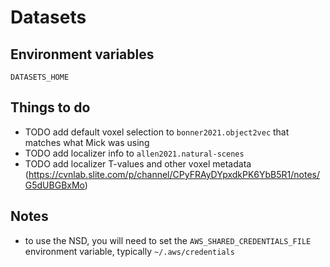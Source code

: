 # Datasets

## Environment variables

`DATASETS_HOME`

## Things to do

- TODO add default voxel selection to `bonner2021.object2vec` that matches what Mick was using
- TODO add localizer info to `allen2021.natural-scenes`
- TODO add localizer T-values and other voxel metadata (https://cvnlab.slite.com/p/channel/CPyFRAyDYpxdkPK6YbB5R1/notes/G5dUBGBxMo)

## Notes

- to use the NSD, you will need to set the `AWS_SHARED_CREDENTIALS_FILE` environment variable, typically `~/.aws/credentials`
